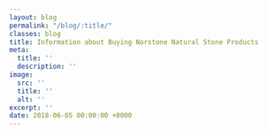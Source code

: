 ```yaml
---
layout: blog
permalink: "/blog/:title/"
classes: blog
title: Information about Buying Norstone Natural Stone Products
meta:
  title: ''
  description: ''
image:
  src: ''
  title: ''
  alt: ''
excerpt: ''
date: 2018-06-05 00:00:00 +0000
---
```

